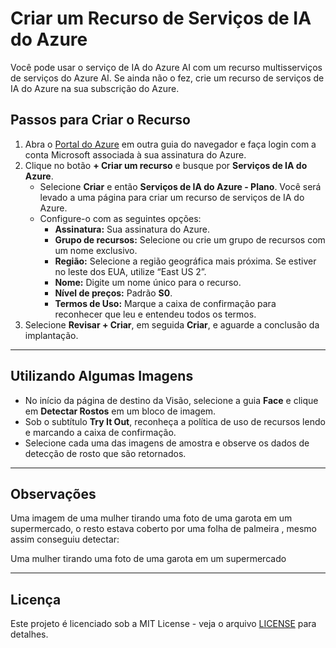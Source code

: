 # Criar um Recurso de Serviços de IA do Azure

Você pode usar o serviço de IA do Azure AI com um recurso multisserviços de serviços do Azure AI. Se ainda não o fez, crie um recurso de serviços de IA do Azure na sua subscrição do Azure.

## Passos para Criar o Recurso

1. Abra o [Portal do Azure](https://portal.azure.com) em outra guia do navegador e faça login com a conta Microsoft associada à sua assinatura do Azure.
2. Clique no botão **+ Criar um recurso** e busque por **Serviços de IA do Azure**.
    - Selecione **Criar** e então **Serviços de IA do Azure - Plano**. Você será levado a uma página para criar um recurso de serviços de IA do Azure.
    - Configure-o com as seguintes opções:  
      - **Assinatura:** Sua assinatura do Azure.  
      - **Grupo de recursos:** Selecione ou crie um grupo de recursos com um nome exclusivo.  
      - **Região:** Selecione a região geográfica mais próxima. Se estiver no leste dos EUA, utilize “East US 2”.  
      - **Nome:** Digite um nome único para o recurso.  
      - **Nível de preços:** Padrão **S0**.  
      - **Termos de Uso:** Marque a caixa de confirmação para reconhecer que leu e entendeu todos os termos.
3. Selecione **Revisar + Criar**, em seguida **Criar**, e aguarde a conclusão da implantação.

---

## Utilizando Algumas Imagens

- No início da página de destino da Visão, selecione a guia **Face** e clique em **Detectar Rostos** em um bloco de imagem.
- Sob o subtítulo **Try It Out**, reconheça a política de uso de recursos lendo e marcando a caixa de confirmação.
- Selecione cada uma das imagens de amostra e observe os dados de detecção de rosto que são retornados.

---

## Observações

Uma imagem de uma mulher tirando uma foto de uma garota em um supermercado, o resto estava coberto por uma folha de palmeira , mesmo assim conseguiu detectar:

Uma mulher tirando uma foto de uma garota em um supermercado

---

## Licença
Este projeto é licenciado sob a MIT License - veja o arquivo [LICENSE](LICENSE) para detalhes.
